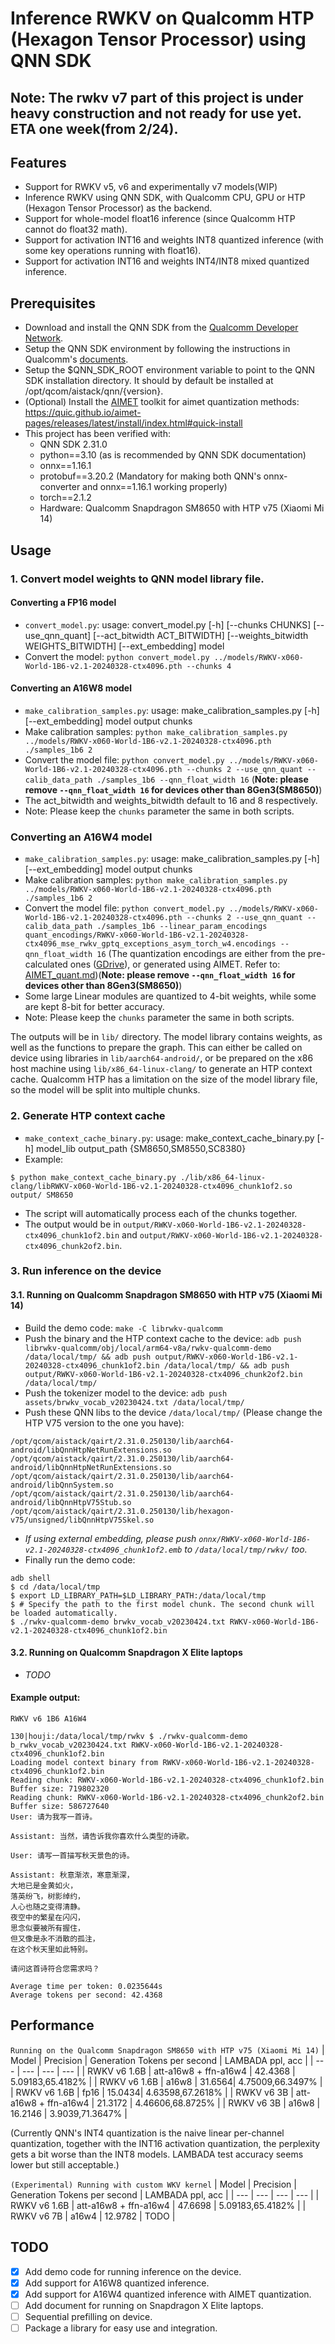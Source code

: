 # Inference RWKV on Qualcomm HTP (Hexagon Tensor Processor) using QNN SDK

## Note: The rwkv v7 part of this project is under heavy construction and not ready for use yet. ETA one week(from 2/24).

## Features
- Support for RWKV v5, v6 and experimentally v7 models(WIP)
- Inference RWKV using QNN SDK, with Qualcomm CPU, GPU or HTP (Hexagon Tensor Processor) as the backend.
- Support for whole-model float16 inference (since Qualcomm HTP cannot do float32 math).
- Support for activation INT16 and weights INT8 quantized inference (with some key operations running with float16).
- Support for activation INT16 and weights INT4/INT8 mixed quantized inference.

## Prerequisites
- Download and install the QNN SDK from the [Qualcomm Developer Network](https://developer.qualcomm.com/software/qualcomm-ai-engine-direct-sdk).
- Setup the QNN SDK environment by following the instructions in Qualcomm's [documents](https://docs.qualcomm.com/bundle/publicresource/topics/80-63442-50/introduction.html).
- Setup the $QNN_SDK_ROOT environment variable to point to the QNN SDK installation directory. It should by default be installed at /opt/qcom/aistack/qnn/{version}.
- (Optional) Install the [AIMET](https://github.com/quic/aimet) toolkit for aimet quantization methods: https://quic.github.io/aimet-pages/releases/latest/install/index.html#quick-install
- This project has been verified with:
    - QNN SDK 2.31.0
    - python==3.10 (as is recommended by QNN SDK documentation)
    - onnx==1.16.1
    - protobuf==3.20.2 (Mandatory for making both QNN's onnx-converter and onnx==1.16.1 working properly)
    - torch==2.1.2
    - Hardware: Qualcomm Snapdragon SM8650 with HTP v75 (Xiaomi Mi 14)

## Usage
### 1. Convert model weights to QNN model library file.

#### Converting a FP16 model
- `convert_model.py`: usage: convert_model.py [-h] [--chunks CHUNKS] [--use_qnn_quant] [--act_bitwidth ACT_BITWIDTH] [--weights_bitwidth WEIGHTS_BITWIDTH] [--ext_embedding] model
- Convert the model: `python convert_model.py ../models/RWKV-x060-World-1B6-v2.1-20240328-ctx4096.pth --chunks 4`

#### Converting an A16W8 model
- `make_calibration_samples.py`: usage: make_calibration_samples.py [-h] [--ext_embedding] model output chunks
- Make calibration samples: `python make_calibration_samples.py ../models/RWKV-x060-World-1B6-v2.1-20240328-ctx4096.pth ./samples_1b6 2`
- Convert the model file: `python convert_model.py ../models/RWKV-x060-World-1B6-v2.1-20240328-ctx4096.pth --chunks 2 --use_qnn_quant --calib_data_path ./samples_1b6 --qnn_float_width 16` (**Note: please remove `--qnn_float_width 16` for devices other than 8Gen3(SM8650)**)
- The act_bitwidth and weights_bitwidth default to 16 and 8 respectively.
- Note: Please keep the `chunks` parameter the same in both scripts.

### Converting an A16W4 model
- `make_calibration_samples.py`: usage: make_calibration_samples.py [-h] [--ext_embedding] model output chunks
- Make calibration samples: `python make_calibration_samples.py ../models/RWKV-x060-World-1B6-v2.1-20240328-ctx4096.pth ./samples_1b6 2`
- Convert the model file: `python convert_model.py ../models/RWKV-x060-World-1B6-v2.1-20240328-ctx4096.pth --chunks 2 --use_qnn_quant --calib_data_path ./samples_1b6 --linear_param_encodings quant_encodings/RWKV-x060-World-1B6-v2.1-20240328-ctx4096_mse_rwkv_gptq_exceptions_asym_torch_w4.encodings --qnn_float_width 16` (The quantization encodings are either from the pre-calculated ones ([GDrive](https://drive.google.com/drive/folders/1IXp6FwdiZjV4fn8HXRUoGHM91WzvEwqj?usp=drive_link)), or generated using AIMET. Refer to: [AIMET_quant.md](docs/AIMET_quant.md))(**Note: please remove `--qnn_float_width 16` for devices other than 8Gen3(SM8650)**)
- Some large Linear modules are quantized to 4-bit weights, while some are kept 8-bit for better accuracy.
- Note: Please keep the `chunks` parameter the same in both scripts.

The outputs will be in ``lib/`` directory. The model library contains weights, as well as the functions to prepare the graph. This can either be called on device using libraries in ``lib/aarch64-android/``, or be prepared on the x86 host machine using ``lib/x86_64-linux-clang/`` to generate an HTP context cache. Qualcomm HTP has a limitation on the size of the model library file, so the model will be split into multiple chunks.

### 2. Generate HTP context cache
- `make_context_cache_binary.py`: usage: make_context_cache_binary.py [-h] model_lib output_path {SM8650,SM8550,SC8380}
- Example:
```
$ python make_context_cache_binary.py ./lib/x86_64-linux-clang/libRWKV-x060-World-1B6-v2.1-20240328-ctx4096_chunk1of2.so output/ SM8650
```
- The script will automatically process each of the chunks together.
- The output would be in ``output/RWKV-x060-World-1B6-v2.1-20240328-ctx4096_chunk1of2.bin`` and ``output/RWKV-x060-World-1B6-v2.1-20240328-ctx4096_chunk2of2.bin``.

### 3. Run inference on the device
#### 3.1. Running on Qualcomm Snapdragon SM8650 with HTP v75 (Xiaomi Mi 14)
- Build the demo code: ``make -C librwkv-qualcomm``
- Push the binary and the HTP context cache to the device: ``adb push librwkv-qualcomm/obj/local/arm64-v8a/rwkv-qualcomm-demo /data/local/tmp/ && adb push output/RWKV-x060-World-1B6-v2.1-20240328-ctx4096_chunk1of2.bin /data/local/tmp/ && adb push output/RWKV-x060-World-1B6-v2.1-20240328-ctx4096_chunk2of2.bin /data/local/tmp/``
- Push the tokenizer model to the device: ``adb push assets/brwkv_vocab_v20230424.txt /data/local/tmp/``
- Push these QNN libs to the device `/data/local/tmp/` (Please change the HTP V75 version to the one you have):
```/opt/qcom/aistack/qairt/2.31.0.250130/lib/aarch64-android/libQnnHtp.so
/opt/qcom/aistack/qairt/2.31.0.250130/lib/aarch64-android/libQnnHtpNetRunExtensions.so
/opt/qcom/aistack/qairt/2.31.0.250130/lib/aarch64-android/libQnnHtpNetRunExtensions.so
/opt/qcom/aistack/qairt/2.31.0.250130/lib/aarch64-android/libQnnSystem.so
/opt/qcom/aistack/qairt/2.31.0.250130/lib/aarch64-android/libQnnHtpV75Stub.so
/opt/qcom/aistack/qairt/2.31.0.250130/lib/hexagon-v75/unsigned/libQnnHtpV75Skel.so
```
- *If using external embedding, please push `onnx/RWKV-x060-World-1B6-v2.1-20240328-ctx4096_chunk1of2.emb` to `/data/local/tmp/rwkv/` too.*
- Finally run the demo code:
```
adb shell
$ cd /data/local/tmp
$ export LD_LIBRARY_PATH=$LD_LIBRARY_PATH:/data/local/tmp
$ # Specify the path to the first model chunk. The second chunk will be loaded automatically.
$ ./rwkv-qualcomm-demo brwkv_vocab_v20230424.txt RWKV-x060-World-1B6-v2.1-20240328-ctx4096_chunk1of2.bin
```
#### 3.2. Running on Qualcomm Snapdragon X Elite laptops
- *TODO*

#### Example output:
``RWKV v6 1B6 A16W4``
```
130|houji:/data/local/tmp/rwkv $ ./rwkv-qualcomm-demo b_rwkv_vocab_v20230424.txt RWKV-x060-World-1B6-v2.1-20240328-ctx4096_chunk1of2.bin
Loading model context binary from RWKV-x060-World-1B6-v2.1-20240328-ctx4096_chunk1of2.bin
Reading chunk: RWKV-x060-World-1B6-v2.1-20240328-ctx4096_chunk1of2.bin
Buffer size: 719802320
Reading chunk: RWKV-x060-World-1B6-v2.1-20240328-ctx4096_chunk2of2.bin
Buffer size: 586727640
User: 请为我写一首诗。

Assistant: 当然，请告诉我你喜欢什么类型的诗歌。

User: 请写一首描写秋天景色的诗。

Assistant: 秋意渐浓，寒意渐深，
大地已是金黄如火，
落英纷飞，树影绰约，
人心也随之变得清静。
夜空中的繁星在闪闪，
思念似要被所有握住，
但又像是永不消散的孤注，
在这个秋天里如此特别。

请问这首诗符合您需求吗？

Average time per token: 0.0235644s
Average tokens per second: 42.4368
```

## Performance
```Running on the Qualcomm Snapdragon SM8650 with HTP v75 (Xiaomi Mi 14)```
| Model | Precision | Generation Tokens per second | LAMBADA ppl, acc |
| --- | --- | --- | --- |
| RWKV v6 1.6B | att-a16w8 + ffn-a16w4 | 42.4368 | 5.09183,65.4182% |
| RWKV v6 1.6B | a16w8 | 31.6564| 4.75009,66.3497% |
| RWKV v6 1.6B | fp16 | 15.0434| 4.63598,67.2618% |
| RWKV v6 3B   | att-a16w8 + ffn-a16w4 | 21.3172 | 4.46606,68.8725% |
| RWKV v6 3B   | a16w8 | 16.2146 | 3.9039,71.3647% |

(Currently QNN's INT4 quantization is the naive linear per-channel quantization, together with the INT16 activation quantization, the perplexity gets a bit worse than the INT8 models. LAMBADA test accuracy seems lower but still acceptable.)

```(Experimental) Running with custom WKV kernel```
| Model | Precision | Generation Tokens per second | LAMBADA ppl, acc |
| --- | --- | --- | --- |
| RWKV v6 1.6B | att-a16w8 + ffn-a16w4 | 47.6698 | 5.09183,65.4182% |
| RWKV v6 7B   | a16w4 | 12.9782 | TODO |

## TODO
- [x] Add demo code for running inference on the device.
- [x] Add support for A16W8 quantized inference.
- [x] Add support for A16W4 quantized inference with AIMET quantization.
- [ ] Add document for running on Snapdragon X Elite laptops.
- [ ] Sequential prefilling on device.
- [ ] Package a library for easy use and integration.
